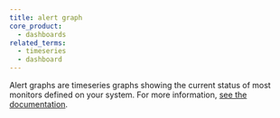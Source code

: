 ```yaml
---
title: alert graph
core_product:
  - dashboards
related_terms:
  - timeseries
  - dashboard
---
```

Alert graphs are timeseries graphs showing the current status of most monitors defined on your system. For more information, <a href="/dashboards/widgets/alert_graph/">see the documentation</a>.